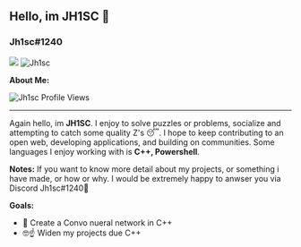 ## Hello, im JH1SC 🤯
### Jh1sc#1240
<img style="text-align: center" src="https://discord.c99.nl/widget/theme-3/827435578487472138.png">
<img src="https://github-profile-trophy.vercel.app/?username=Jh1sc&theme=onedark&margin-w=15&margin-h=15&column=7&v=2" alt="Jh1sc" />

**About Me:**
<p align="left"> <img src="https://komarev.com/ghpvc/?username=Jh1sc&label=Profile%20views&color=0e75b6&style=flat" alt="Jh1sc Profile Views" /> </p>

------------------

Again hello, im **JH1SC**. I enjoy to solve puzzles or problems, socialize and attempting to catch some quality Z's 😴.
I hope to keep contributing to an open web, developing applications, and building on communities. 
Some languages I enjoy working with is **C++, Powershell**.

**Notes:**
 If you want to know more detail about my projects, or something i have made, or how or why. I would be extremely happy to anwser you via Discord Jh1sc#1240🙏 

**Goals:**
- 🧠 Create a Convo nueral network in C++
- 🤓☝️ Widen my projects due C++

